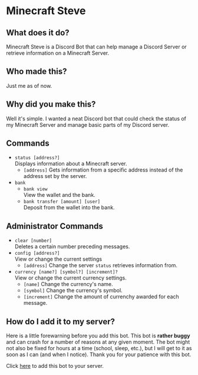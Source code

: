 # Minecraft Steve

## What does it do?

Minecraft Steve is a Discord Bot that can help manage a Discord Server or retrieve information on a Minecraft Server.

## Who made this?

Just me as of now.

## Why did you make this?

Well it's simple. I wanted a neat Discord bot that could check the status of my Minecraft Server and manage basic parts of my Discord server.

## Commands

- `status [address?]`  
  Displays information about a Minecraft server.
  - `[address]` Gets information from a specific address instead of the address set by the server.
- `bank`
  - `bank view`  
    View the wallet and the bank.
  - `bank transfer [amount] [user]`  
    Deposit from the wallet into the bank.

## Administrator Commands

- `clear [number]`  
  Deletes a certain number preceding messages.
- `config [address?]`  
  View or change the current settings
  - `[address]` Change the server `status` retrieves information from.
- `currency [name?] [symbol?] [increment]?`  
  View or change the current currency settings.
  - `[name]` Change the currency's name.
  - `[symbol]` Change the currency's symbol.
  - `[increment]` Change the amount of currenchy awarded for each message.

## How do I add it to my server?

Here is a little forewarning before you add this bot. This bot is **rather buggy** and can crash for a number of reasons at any given moment. The bot might not also be fixed for hours at a time (school, sleep, etc.), but I will get to it as soon as I can (and when I notice). Thank you for your patience with this bot.

Click
[here](https://discord.com/api/oauth2/authorize?client_id=666061216782745638&permissions=8&scope=applications.commands%20bot)
to add this bot to your server.
